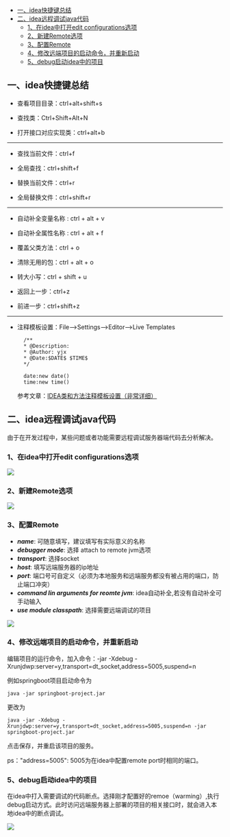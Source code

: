
- [一、idea快捷键总结](#一idea快捷键总结)
- [二、idea远程调试java代码](#二idea远程调试java代码)
  - [1、在idea中打开edit configurations选项](#1在idea中打开edit-configurations选项)
  - [2、新建Remote选项](#2新建remote选项)
  - [3、配置Remote](#3配置remote)
  - [4、修改远端项目的启动命令，并重新启动](#4修改远端项目的启动命令并重新启动)
  - [5、debug启动idea中的项目](#5debug启动idea中的项目)


## 一、idea快捷键总结

* 查看项目目录：ctrl+alt+shift+s

* 查找类：Ctrl+Shift+Alt+N

* 打开接口对应实现类：ctrl+alt+b

---

- 查找当前文件：ctrl+f

- 全局查找：ctrl+shift+f

- 替换当前文件：ctrl+r

- 全局替换文件：ctrl+shift+r

---

- 自动补全变量名称 : ctrl + alt + v

- 自动补全属性名称 : ctrl + alt + f

- 覆盖父类方法：ctrl + o

- 清除无用的包：ctrl + alt + o

- 转大小写：ctrl + shift + u

- 返回上一步：ctrl+z

- 前进一步：ctrl+shift+z

---

* 注释模板设置：File–>Settings–>Editor–>Live Templates 

        /**
        * @Description: 
        * @Author: yjx
        * @Date:$DATE$ $TIME$
        */

        date:new date()
        time:new time()
    参考文章：[IDEA类和方法注释模板设置（非常详细）](https://blog.csdn.net/xiaoliulang0324/article/details/79030752)



## 二、idea远程调试java代码

由于在开发过程中，某些问题或者功能需要远程调试服务器端代码去分析解决。

### 1、在idea中打开edit configurations选项

![](https://gitee.com/jingxuanye/yjx-pictures/raw/master/pic/20191220135658.png)

### 2、新建Remote选项

![](https://gitee.com/jingxuanye/yjx-pictures/raw/master/pic/20191220135730.png)

### 3、配置Remote

- ___name___: 可随意填写，建议填写有实际意义的名称
- ___debugger mode___: 选择 attach to remote jvm选项
- ___transport___: 选择socket
- ___host___: 填写远端服务器的ip地址
- ___port___: 端口号可自定义（必须为本地服务和远端服务都没有被占用的端口，防止端口冲突）
- ___command lin arguments for reomte jvm___: idea自动补全,若没有自动补全可手动输入
- ___use module classpath___: 选择需要远端调试的项目

![](https://gitee.com/jingxuanye/yjx-pictures/raw/master/pic/20191220140332.png)

### 4、修改远端项目的启动命令，并重新启动

编辑项目的运行命令，加入命令：-jar -Xdebug -Xrunjdwp:server=y,transport=dt_socket,address=5005,suspend=n 

例如springboot项目启动命令为
```shell
java -jar springboot-project.jar
```
更改为
```shell
java -jar -Xdebug -Xrunjdwp:server=y,transport=dt_socket,address=5005,suspend=n -jar springboot-project.jar
```

点击保存，并重启该项目的服务。

ps："address=5005": 5005为在idea中配置remote port时相同的端口。


### 5、debug启动idea中的项目
在idea中打入需要调试的代码断点。选择刚才配置好的remoe（warming）,执行debug启动方式。此时访问远端服务器上部署的项目的相关接口时，就会进入本地idea中的断点调试。

![](https://gitee.com/jingxuanye/yjx-pictures/raw/master/pic/20191220140610.png)